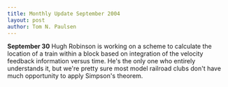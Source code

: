 ```yaml
---
title: Monthly Update September 2004 
layout: post
author: Tom N. Paulsen
---
```




 **September 30** Hugh Robinson is working on a scheme to calculate the location of a train within a block based on integration of the velocity feedback information versus time. He's the only one who entirely understands it, but we're pretty sure most model railroad clubs don't have much opportunity to apply Simpson's theorem.   